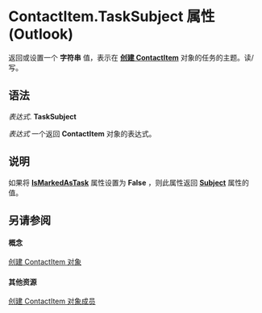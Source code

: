 
# ContactItem.TaskSubject 属性 (Outlook)

返回或设置一个 **字符串** 值，表示在 **[创建 ContactItem](8e32093c-a678-f1fd-3f35-c2d8994d166f.md)** 对象的任务的主题。读/写。


## 语法

 _表达式_. **TaskSubject**

 _表达式_ 一个返回 **ContactItem** 对象的表达式。


## 说明

如果将 **[IsMarkedAsTask](bf651a37-e486-1c54-83d4-3bb3714f7187.md)** 属性设置为 **False** ，则此属性返回 **[Subject](99c06ab3-1ecd-062f-0b47-1b102b136cbb.md)** 属性的值。


## 另请参阅


#### 概念


[创建 ContactItem 对象](8e32093c-a678-f1fd-3f35-c2d8994d166f.md)
#### 其他资源


[创建 ContactItem 对象成员](a8b13369-4c87-02aa-e62a-1f3067e559fa.md)